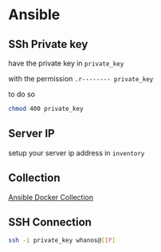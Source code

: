 # Ansible

## SSh Private key

have the private key in `private_key`

with the permission `.r-------- private_key`

to do so

```bash
chmod 400 private_key
```

## Server IP

setup your server ip address in `inventory`

## Collection

[Ansible Docker Collection](https://docs.ansible.com/ansible/latest/collections/community/docker/index.html)

## SSH Connection

```bash
ssh -i private_key whanos@[IP]
```
